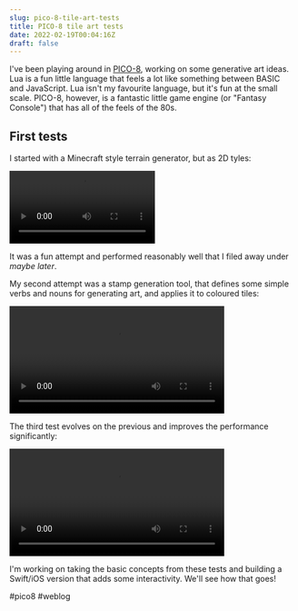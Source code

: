```yaml
---
slug: pico-8-tile-art-tests
title: PICO-8 tile art tests
date: 2022-02-19T00:04:16Z
draft: false
---
```


I've been playing around in [PICO-8](https://www.lexaloffle.com/pico-8.php), working on some generative art ideas. Lua is a fun little language that feels a lot like something between BASIC and JavaScript. Lua isn't my favourite language, but it's fun at the small scale. PICO-8, however, is a fantastic little game engine (or "Fantasy Console") that has all of the feels of the 80s.

## First tests

I started with a Minecraft style terrain generator, but as 2D tyles:

<video controls width="256">
    <source src="https://images.warpedvisions.org/2022/02/terrain-gen-test-14.mp4">
    Sorry, your browser doesn't support embedded videos.
</video>

It was a fun attempt and performed reasonably well that I filed away under _maybe later_.

My second attempt was a stamp generation tool, that defines some simple verbs and nouns for generating art, and applies it to coloured tiles:

<video controls width="75%">
    <source src="https://images.warpedvisions.org/2022/02/tile-gen-test-1.mp4">
    Sorry, your browser doesn't support embedded videos.
</video>

The third test evolves on the previous and improves the performance significantly:

<video controls width="75%">
    <source src="https://images.warpedvisions.org/2022/02/tile-stamper-test-2.mp4">
    Sorry, your browser doesn't support embedded videos.
</video>

I'm working on taking the basic concepts from these tests and building a Swift/iOS version that adds some interactivity. We'll see how that goes!

#pico8 #weblog
